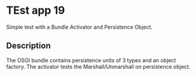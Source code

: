 # TEst app 19

Simple test with a Bundle Activator and Persistence Object.

## Description

The OSGI bundle contains persistence units of 3 types and an object factory.
The activator tests the Marshall/Unmarshall on persistence object.
